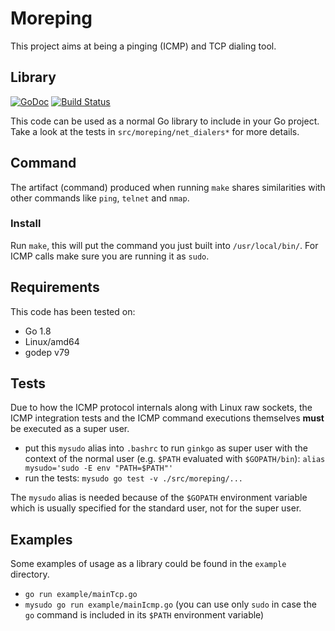 # Moreping

This project aims at being a pinging (ICMP) and TCP dialing tool.

## Library
[![GoDoc](https://godoc.org/github.com/tappoz/moreping/src/moreping?status.svg)](https://godoc.org/github.com/tappoz/moreping/src/moreping)
[![Build Status](https://travis-ci.org/tappoz/moreping.svg?branch=master)](https://travis-ci.org/tappoz/moreping)

This code can be used as a normal Go library to include in your Go project.
Take a look at the tests in `src/moreping/net_dialers*` for more details.

## Command

The artifact (command) produced when running `make` shares similarities
with other commands like `ping`, `telnet` and `nmap`.

### Install

Run `make`, this will put the command you just built into `/usr/local/bin/`.
For ICMP calls make sure you are running it as `sudo`.

## Requirements

This code has been tested on:

- Go 1.8
- Linux/amd64
- godep v79

## Tests

Due to how the ICMP protocol internals along with Linux raw sockets,
the ICMP integration tests and the ICMP command executions themselves **must**
be executed as a super user.

- put this `mysudo` alias into `.bashrc` to run `ginkgo` as super user with the context of
  the normal user (e.g. `$PATH` evaluated with `$GOPATH/bin`): `alias mysudo='sudo -E env "PATH=$PATH"'`
- run the tests: `mysudo go test -v ./src/moreping/...`

The `mysudo` alias is needed because of the `$GOPATH` environment variable
which is usually specified for the standard user, not for the super user.

## Examples

Some examples of usage as a library could be found in the `example` directory.

- `go run example/mainTcp.go`
- `mysudo go run example/mainIcmp.go` (you can use only `sudo` in case the `go` command is included in its `$PATH` environment variable)
